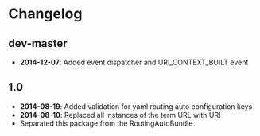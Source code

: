 Changelog
=========

dev-master
----------

* **2014-12-07**: Added event dispatcher and URI_CONTEXT_BUILT event

1.0
---

* **2014-08-19**: Added validation for yaml routing auto configuration keys
* **2014-08-10**: Replaced all instances of the term URL with URI
* Separated this package from the RoutingAutoBundle

